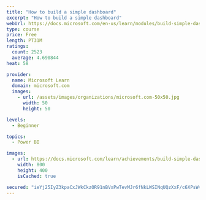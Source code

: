 ```yaml
---
title: "How to build a simple dashboard"
excerpt: "How to build a simple dashboard"
webUrl: https://docs.microsoft.com/en-us/learn/modules/build-simple-dashboard/
type: course
price: Free
length: PT31M
ratings:
  count: 2523
  average: 4.690844
heat: 58

provider:
  name: Microsoft Learn
  domain: microsoft.com
  images:
    - url: /assets/images/organizations/microsoft.com-50x50.jpg
      width: 50
      height: 50

levels:
  - Beginner

topics:
  - Power BI

images:
  - url: https://docs.microsoft.com/learn/achievements/build-simple-dashboard-social.png
    width: 800
    height: 400
    isCached: true

secured: "ieYj25IyZ3kpaCxJWkCkzOR91nBVxPwTevMJr6fNkLWSINqUQzXxF/c6XPsW4ZoFry7VuesMMA8HhDaL3Sjg3YAkn70Lijvd4PRIkjQ1yiVa41mkSeTM82VvSku9Jep0h531t9U0+sIU8gUJYbgykt2IEUpa/P+12ARGZkLGEQ9RNKeeT7JH5T7kxtTDbAkJEee8gMs0Ieqfv0o3dMG/yf96pNVkjkisStNeSf0oDeaLlBx2jM6WKl671IHb+nlrbx0aGko7/Z+dNV1KYAtKU1TWCM0p3PrJ4lKNJ0pZP+ZP+yz0zedR+BEEPsosh7w43noAEXsbABPNZqYZ5Qmm45dKVCGwMKmf+yyCzopkF0ja/sHZcqZlsZwGCYStNOkhynA322hlAI4KFOXKA2XvW3ej/VXjKFnw4wDiTC0u9Fk=;jTbhiuojASuKk5T42mI1Tw=="
---
```


